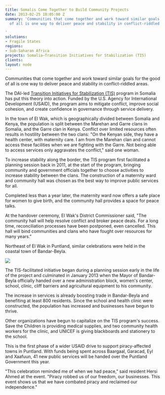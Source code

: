 ```yaml
---
title: Somalis Come Together to Build Community Projects
date: 2013-02-25 18:05:00 Z
summary: 'Communities that come together and work toward similar goals for the good
  of all is one way to deliver peace and stability in conflict-riddled areas.

'
solutions:
- Fragile States
regions:
- Sub-Saharan Africa
projects: Somalia—Transition Initiatives for Stabilization (TIS)
clients: 
layout: node
---
```


Communities that come together and work toward similar goals for the good of all is one way to deliver peace and stability in conflict-riddled areas.

The DAI-led [Transition Initiatives for Stabilization (TIS)][1] program in Somalia has put this theory into action. Funded by the U.S. Agency for International Development (USAID), the program aims to mitigate conflict, improve social cohesion, and create confidence in governance through service delivery.

In the town of El Wak, which is geographically divided between Somalia and Kenya, the population is split between the Marehan and Garre clans in Somalia, and the Garre clan in Kenya. Conflict over limited resources often results in hostility between the two clans: "On the Kenyan side, they have a health center, with maternity care. I am from the Marehan clan and cannot access these facilities when we are fighting with the Garre. Not being able to access services only aggravates the conflict," said one woman.

To increase stability along the border, the TIS program first facilitated a planning session back in 2011, at the start of the program, bringing community and government officials together to choose activities to increase stability between the clans. The construction of a maternity ward and community hall was chosen as the best way to improve public services for all.

Completed less than a year later, the maternity ward now offers a safe place for women to give birth, and the community hall provides a space for peace talks.

At the handover ceremony, El Wak's District Commissioner said, "The community hall will help resolve conflict and broker peace deals. For a long time, reconciliation processes have been postponed, even cancelled. This hall will bind communities and clans who have fought over resources for many years."

Northeast of El Wak in Puntland, similar celebrations were held in the coastal town of Bandar-Beyla.

![][2]

The TIS-facilitated initiative began during a planning session early in the life of the project and culminated in January 2013 when the Mayor of Bandar-Beyla officially handed over a new administration block, women's center, school, clinic, cliff barriers and agricultural equipment to his community.

The increase in services is already boosting trade in Bandar-Beyla and benefiting at least 800 residents. Since the school and health clinic were constructed, the population has increased and businesses have begun to thrive.  

Other organizations have begun to capitalize on the TIS program's success. Save the Children is providing medical supplies, and two community health workers for the clinic, and UNICEF is giving blackboards and stationery to the school.

This is the first phase of a wider USAID drive to support piracy-affected towns in Puntland. With funds being spent across Baargaal, Garacad, Eyl and Xaafuun, 41 new public services will be handed over the Puntland Government this year.

"This celebration reminded me of when we had peace," said resident Hersi Ahmed at the event. "Piracy robbed us of our freedom, our businesses. This event shows us that we have combated piracy and reclaimed our independence."

[1]: /our-work/projects/somalia-transition-initiatives-stabilization-tis
[2]: /assets/images/news/Bandar-bayla-snapshot-photo1.jpg
